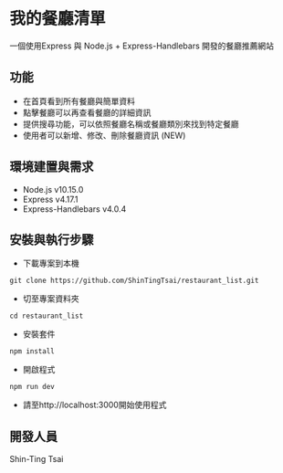 # 我的餐廳清單

一個使用Express 與 Node.js + Express-Handlebars 開發的餐廳推薦網站

## 功能

- 在首頁看到所有餐廳與簡單資料
- 點擊餐廳可以再查看餐廳的詳細資訊
- 提供搜尋功能，可以依照餐廳名稱或餐廳類別來找到特定餐廳
- 使用者可以新增、修改、刪除餐廳資訊 (NEW)

## 環境建置與需求
- Node.js v10.15.0
- Express v4.17.1
- Express-Handlebars v4.0.4


## 安裝與執行步驟
- 下載專案到本機
```
git clone https://github.com/ShinTingTsai/restaurant_list.git
```
- 切至專案資料夾
```
cd restaurant_list
```
- 安裝套件
```
npm install
```
- 開啟程式
```
npm run dev
```
- 請至http://localhost:3000開始使用程式


## 開發人員
Shin-Ting Tsai
